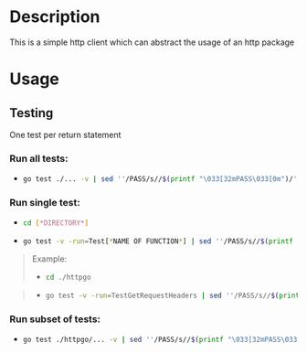 # Description

This is a simple http client which can abstract the usage of an http package

# Usage

## Testing

One test per return statement

### Run all tests:

- ```bash
  go test ./... -v | sed ''/PASS/s//$(printf "\033[32mPASS\033[0m")/'' | sed ''/FAIL/s//$(printf "\033[31mFAIL\033[0m")/''
  ```

### Run single test:

- ```bash
  cd [*DIRECTORY*]
  ```

- ```bash
  go test -v -run=Test[*NAME OF FUNCTION*] | sed ''/PASS/s//$(printf "\033[32mPASS\033[0m")/'' | sed ''/FAIL/s//$(printf "\033[31mFAIL\033[0m")/''
  ```

> Example:
>
> - ```bash
>   cd ./httpgo
>   ```

> - ```bash
>   go test -v -run=TestGetRequestHeaders | sed ''/PASS/s//$(printf "\033[32mPASS\033[0m")/'' | sed ''/FAIL/s//$(printf "\033[31mFAIL\033[0m")/''
>   ```

### Run subset of tests:

- ```bash
  go test ./httpgo/... -v | sed ''/PASS/s//$(printf "\033[32mPASS\033[0m")/'' | sed ''/FAIL/s//$(printf "\033[31mFAIL\033[0m")/''
  ```
